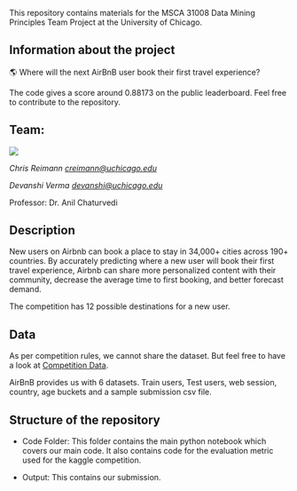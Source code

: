 This repository contains materials for the MSCA 31008 Data Mining Principles Team Project at the University of Chicago. 

## Information about the project

:earth_americas: Where will the next AirBnB user book their first travel experience?

The code gives a score around 0.88173 on the public leaderboard. Feel free to contribute to the repository. 

## Team: 

![](https://i.ibb.co/8Nydpjh/Team.png)

_Chris Reimann [creimann@uchicago.edu](creimann@uchicago.edu)_

_Devanshi Verma [devanshi@uchicago.edu](devanshi@uchicago.edu)_

Professor: Dr. Anil Chaturvedi


## Description

New users on Airbnb can book a place to stay in 34,000+ cities across 190+ countries. By accurately predicting where a new user will book their first travel experience, Airbnb can share more personalized content with their community, decrease the average time to first booking, and better forecast demand.

The competition has 12 possible destinations for a new user. <space><space>

## Data

As per competition rules, we cannot share the dataset. But feel free to have a look at [Competition Data](https://www.kaggle.com/c/airbnb-recruiting-new-user-bookings/data). 

AirBnB provides us with 6 datasets. Train users, Test users, web session, country, age buckets and a sample submission csv file.

## Structure of the repository

- Code Folder: This folder contains the main python notebook which covers our main code. It also contains code for the evaluation metric used for the kaggle competition.

- Output: This contains our submission.








